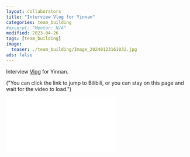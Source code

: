 ```yaml
---
layout: collaborators
title: "Interview Vlog for Yinnan"
categories: team_building
#excerpt: "Mentor: N/A"
modified: 2023-04-26
tags: [team_building]
image:
  teaser: ./team_building/Image_20240123161032.jpg
ads: false
---
```

 
Interview <a href= "https://www.bilibili.com/video/BV1uo4y1L7Rw/?spm_id_from=333.999.0.0">Vlog</a> for Yinnan. 

("You can click the link to jump to Bilibili, or you can stay on this page and wait for the video to load.")

<iframe src="//player.bilibili.com/player.html?aid=400453803&bvid=BV1uo4y1L7Rw&cid=1109968759&p=1" scrolling="no" border="0" frameborder="no" framespacing="0" allowfullscreen="true"> </iframe>